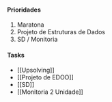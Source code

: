 #### Prioridades

1. Maratona
2. Projeto de Estruturas de Dados
3. SD / Monitoria

#### Tasks

- [[Upsolving]]
- [[Projeto de EDOO]]
- [[SD]]
- [[Monitoria 2 Unidade]]

